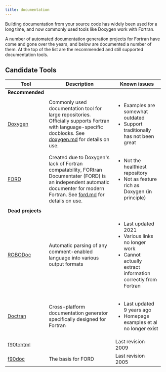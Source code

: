 ```yaml
---
title: documentation
---
```


Building documentation from your source code has widely been used for a long time, and now commonly used tools like Doxygen work with Fortran.

A number of automated documentation generation projects for Fortran have come and gone over the years, and below are documented a number of them.
At the top of the list are the recommended and still supported documentation tools.

## Candidate Tools

| Tool | Description | Known issues |
| ---- | ------ | ----- |
| **Recommended** |||
| [Doxygen](https://www.doxygen.nl/) | Commonly used documentation tool for large repositories. Officially supports Fortran with language-specific docblocks. See [doxygen.md](doxygen.md) for details on use. | <ul><li> Examples are somewhat outdated </li><li> Support traditionally has not been great </li></ul> |
| [FORD](https://github.com/Fortran-FOSS-Programmers/ford) | Created due to Doxygen's lack of Fortran compatability, FORtran Documentater (FORD) is an independent automatic documenter for modern Fortran. See [ford.md](ford.md) for details on use. | <ul><li> Not the healthiest repository </li><li> Not as feature rich as Doxygen (in principle) </ul> |
| **Dead projects** | | |
| [ROBODoc](https://rfsber.home.xs4all.nl/Robo/) | Automatic parsing of any comment-enabled language into various output formats | <ul><li>Last updated 2021</li><li> Various links no longer work </li><li> Cannot actually extract information correctly from Fortran </li></ul> |
| [Doctran](https://github.com/CPardi/Doctran) | Cross-platform documentation generator specifically designed for Fortran | <ul><li> Last updated 9 years ago </li><li> Homepage examples et al no longer exist </li></ul> |
| [f90tohtml](https://code.google.com/archive/p/f90tohtml/) | | Last revision 2009 |
| [f90doc](https://fortranwiki.org/fortran/show/f90doc) | The basis for FORD | Last revision 2005 |
